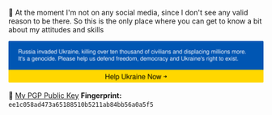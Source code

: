 🌠 At the moment I'm not on any social media, since I don't see any valid reason to be there. So this is the only place where you can get to know a bit about my attitudes and skills
<!--
[![Stand With Palestine](https://raw.githubusercontent.com/TheBSD/StandWithPalestine/main/banner-no-action.svg)](https://thebsd.github.io/StandWithPalestine)
-->
[![Stand With Ukraine](https://raw.githubusercontent.com/vshymanskyy/StandWithUkraine/main/banner2-direct.svg)](https://stand-with-ukraine.pp.ua)

🔑 [My PGP Public Key](./publickey.filobers@pm.me.asc)
**Fingerprint:** `ee1c058ad473a65188510b5211ab84bb56a0a5f5`


